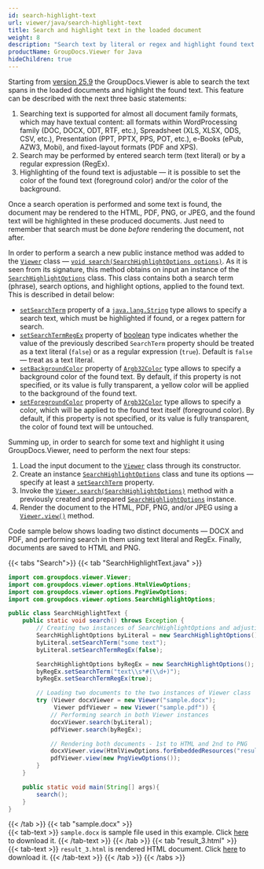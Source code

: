```yaml
---
id: search-highlight-text
url: viewer/java/search-highlight-text
title: Search and highlight text in the loaded document
weight: 8
description: "Search text by literal or regex and highlight found text in the document, loaded to the GroupDocs.Viewer for Java"
productName: GroupDocs.Viewer for Java
hideChildren: true
---
```

Starting from [version 25.9](https://releases.groupdocs.com/viewer/java/release-notes/2025/groupdocs-viewer-for-java-25-9-release-notes/) the GroupDocs.Viewer is able to search the text spans in the loaded documents and highlight the found text. This feature can be described with the next three basic statements:

1. Searching text is supported for almost all document family formats, which may have textual content: all formats within WordProcessing family (DOC, DOCX, ODT, RTF, etc.), Spreadsheet (XLS, XLSX, ODS, CSV, etc.), Presentation (PPT, PPTX, PPS, POT, etc.), e-Books (ePub, AZW3, Mobi), and fixed-layout formats (PDF and XPS).
2. Search may be performed by entered search term (text literal) or by a regular expression (RegEx).
3. Highlighting of the found text is adjustable — it is possible to set the color of the found text (foreground color) and/or the color of the background.


Once a search operation is performed and some text is found, the document may be rendered to the HTML, PDF, PNG, or JPEG, and the found text will be highlighted in these produced documents. Just need to remember that search must be done _before_ rendering the document, not after.

In order to perform a search a new public instance method was added to the [`Viewer`](https://reference.groupdocs.com/viewer/java/com.groupdocs.viewer/viewer/) class — [`void search(SearchHighlightOptions options)`](https://reference.groupdocs.com/viewer/java/com.groupdocs.viewer/viewer/#search-com.groupdocs.viewer.options.SearchHighlightOptions-). As it is seen from its signature, this method obtains on input an instance of the [`SearchHighlightOptions`](https://reference.groupdocs.com/viewer/java/com.groupdocs.viewer.options/searchhighlightoptions/) class. This class contains both a search term (phrase), search options, and highlight options, applied to the found text. This is described in detail below:

- [`setSearchTerm`](https://reference.groupdocs.com/viewer/java/com.groupdocs.viewer.options/searchhighlightoptions/#setSearchTerm-java.lang.String-) property of a [`java.lang.String`](https://docs.oracle.com/javase/8/docs/api/java/lang/String.html) type allows to specify a search text, which must be highlighted if found, or a regex pattern for search.
- [`setSearchTermRegEx`](https://reference.groupdocs.com/viewer/java/com.groupdocs.viewer.options/searchhighlightoptions/#setSearchTermRegEx-boolean-) property of [boolean](https://docs.oracle.com/javase/8/docs/api/java/lang/Boolean.html) type indicates whether the value of the previously described `SearchTerm` property should be treated as a text literal (`false`) or as a regular expression (`true`). Default is `false` — treat as a text literal.
- [`setBackgroundColor`](https://reference.groupdocs.com/viewer/java/com.groupdocs.viewer.options/searchhighlightoptions/#setBackgroundColor-com.groupdocs.viewer.drawing.Argb32Color-) property of [`Argb32Color`](https://reference.groupdocs.com/viewer/java/com.groupdocs.viewer.drawing/argb32color/) type allows to specify a background color of the found text. By default, if this property is not specified, or its value is fully transparent, a yellow color will be applied to the background of the found text.
- [`setForegroundColor`](https://reference.groupdocs.com/viewer/java/com.groupdocs.viewer.options/searchhighlightoptions/#setForegroundColor-com.groupdocs.viewer.drawing.Argb32Color-) property of [`Argb32Color`](https://reference.groupdocs.com/viewer/java/com.groupdocs.viewer.drawing/argb32color/) type allows to specify a color, which will be applied to the found text itself (foreground color). By default, if this property is not specified, or its value is fully transparent, the color of found text will be untouched.

Summing up, in order to search for some text and highlight it using GroupDocs.Viewer, need to perform the next four steps:

1. Load the input document to the [`Viewer`](https://reference.groupdocs.com/viewer/java/com.groupdocs.viewer/viewer/) class through its constructor.
2. Create an instance [`SearchHighlightOptions`](https://reference.groupdocs.com/viewer/java/com.groupdocs.viewer.options/searchhighlightoptions/) class and tune its options — specify at least a [`setSearchTerm`](https://reference.groupdocs.com/viewer/java/com.groupdocs.viewer.options/searchhighlightoptions/#setSearchTerm-java.lang.String-) property.
3. Invoke the [`Viewer.search(SearchHighlightOptions)`](https://reference.groupdocs.com/viewer/java/com.groupdocs.viewer/viewer/#search-com.groupdocs.viewer.options.SearchHighlightOptions-) method with a previously created and prepared [`SearchHighlightOptions`](https://reference.groupdocs.com/viewer/java/com.groupdocs.viewer.options/searchhighlightoptions/) instance.
4. Render the document to the HTML, PDF, PNG, and/or JPEG using a [`Viewer.view()`](https://reference.groupdocs.com/viewer/java/com.groupdocs.viewer/viewer/#view-com.groupdocs.viewer.options.ViewOptions-) method.

Code sample below shows loading two distinct documents — DOCX and PDF, and performing search in them using text literal and RegEx. Finally, documents are saved to HTML and PNG.


{{< tabs "Search">}}
{{< tab "SearchHighlightText.java" >}}  
```java
import com.groupdocs.viewer.Viewer;
import com.groupdocs.viewer.options.HtmlViewOptions;
import com.groupdocs.viewer.options.PngViewOptions;
import com.groupdocs.viewer.options.SearchHighlightOptions;

public class SearchHighlightText {
    public static void search() throws Exception {
        // Creating two instances of SearchHighlightOptions and adjusting them
        SearchHighlightOptions byLiteral = new SearchHighlightOptions();
        byLiteral.setSearchTerm("some text");
        byLiteral.setSearchTermRegEx(false);

        SearchHighlightOptions byRegEx = new SearchHighlightOptions();
        byRegEx.setSearchTerm("text\\s*#(\\d+)");
        byRegEx.setSearchTermRegEx(true);

        // Loading two documents to the two instances of Viewer class
        try (Viewer docxViewer = new Viewer("sample.docx");
             Viewer pdfViewer = new Viewer("sample.pdf")) {
            // Performing search in both Viewer instances
            docxViewer.search(byLiteral);
            pdfViewer.search(byRegEx);

            // Rendering both documents - 1st to HTML and 2nd to PNG
            docxViewer.view(HtmlViewOptions.forEmbeddedResources("result_{0}.html"));
            pdfViewer.view(new PngViewOptions());
        }
    }

    public static void main(String[] args){
        search();
    }
}
```
{{< /tab >}}
{{< tab "sample.docx" >}}  
{{< tab-text >}}
`sample.docx` is sample file used in this example. Click [here](/viewer/java/sample-files/developer-guide/search-highlight-text/sample.docx) to download it.
{{< /tab-text >}}
{{< /tab >}}
{{< tab "result_3.html" >}}  
{{< tab-text >}}
`result_3.html` is rendered HTML document. Click [here](/viewer/java/sample-files/developer-guide/search-highlight-text/result_3.zip) to download it.
{{< /tab-text >}}
{{< /tab >}}
{{< /tabs >}}